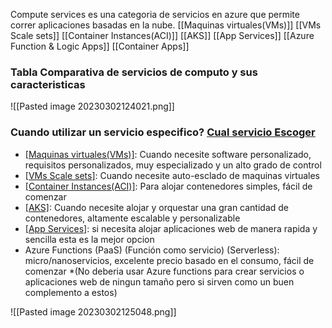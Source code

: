 Compute services es una categoria de servicios en azure que permite correr aplicaciones basadas en la nube.
[[Maquinas virtuales(VMs)]]
[[VMs Scale sets]]
[[Container Instances(ACI)]]
[[AKS]]
[[App Services]]
[[Azure Function & Logic Apps]]
[[Container Apps]]
### Tabla Comparativa de servicios de computo y sus caracteristicas
![[Pasted image 20230302124021.png]]
### Cuando utilizar un servicio especifico? [Cual servicio Escoger](https://learn.microsoft.com/en-us/azure/architecture/guide/technology-choices/compute-decision-tree)
- [[Maquinas virtuales(VMs)]](IaaS): Cuando necesite software personalizado, requisitos personalizados, muy especializado y un alto grado de control
- [[VMs Scale sets]](IaaS): Cuando necesite auto-esclado de maquinas virtuales
- [[Container Instances(ACI)]](PaaS): Para alojar contenedores simples, fácil de comenzar
- [[AKS]](PaaS): Cuando necesite alojar y orquestar una gran cantidad de contenedores, altamente escalable y personalizable
- [[App Services]](PaaS): si necesita alojar aplicaciones web de manera rapida y sencilla esta es la mejor opcion
- Azure Functions (PaaS) (Función como servicio) (Serverless): micro/nanoservicios, excelente precio basado en el consumo, fácil de comenzar *(No deberia usar Azure functions para crear servicios o aplicaciones web de ningun tamaño pero si sirven como un buen complemento a estos)

![[Pasted image 20230302125048.png]]
